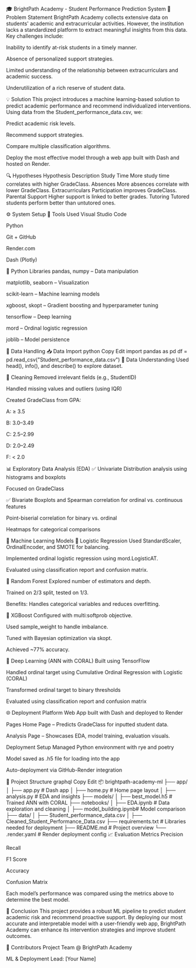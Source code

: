 🎓 BrightPath Academy - Student Performance Prediction System
📌 Problem Statement
BrightPath Academy collects extensive data on students' academic and extracurricular activities. However, the institution lacks a standardized platform to extract meaningful insights from this data. Key challenges include:

Inability to identify at-risk students in a timely manner.

Absence of personalized support strategies.

Limited understanding of the relationship between extracurriculars and academic success.

Underutilization of a rich reserve of student data.

💡 Solution
This project introduces a machine learning-based solution to predict academic performance and recommend individualized interventions. Using data from the Student_performance_data.csv, we:

Predict academic risk levels.

Recommend support strategies.

Compare multiple classification algorithms.

Deploy the most effective model through a web app built with Dash and hosted on Render.

🔍 Hypotheses
Hypothesis	Description
Study Time	More study time correlates with higher GradeClass.
Absences	More absences correlate with lower GradeClass.
Extracurriculars	Participation improves GradeClass.
Parental Support	Higher support is linked to better grades.
Tutoring	Tutored students perform better than untutored ones.

⚙️ System Setup
🔧 Tools Used
Visual Studio Code

Python

Git + GitHub

Render.com

Dash (Plotly)

🐍 Python Libraries
pandas, numpy – Data manipulation

matplotlib, seaborn – Visualization

scikit-learn – Machine learning models

xgboost, skopt – Gradient boosting and hyperparameter tuning

tensorflow – Deep learning

mord – Ordinal logistic regression

joblib – Model persistence

📂 Data Handling
📥 Data Import
python
Copy
Edit
import pandas as pd
df = pd.read_csv("Student_performance_data.csv")
🧠 Data Understanding
Used head(), info(), and describe() to explore dataset.

🧼 Cleaning
Removed irrelevant fields (e.g., StudentID)

Handled missing values and outliers (using IQR)

Created GradeClass from GPA:

A: ≥ 3.5

B: 3.0–3.49

C: 2.5–2.99

D: 2.0–2.49

F: < 2.0

📊 Exploratory Data Analysis (EDA)
✅ Univariate
Distribution analysis using histograms and boxplots

Focused on GradeClass

✅ Bivariate
Boxplots and Spearman correlation for ordinal vs. continuous features

Point-biserial correlation for binary vs. ordinal

Heatmaps for categorical comparisons

🤖 Machine Learning Models
🔸 Logistic Regression
Used StandardScaler, OrdinalEncoder, and SMOTE for balancing.

Implemented ordinal logistic regression using mord.LogisticAT.

Evaluated using classification report and confusion matrix.

🔸 Random Forest
Explored number of estimators and depth.

Trained on 2/3 split, tested on 1/3.

Benefits: Handles categorical variables and reduces overfitting.

🔸 XGBoost
Configured with multi:softprob objective.

Used sample_weight to handle imbalance.

Tuned with Bayesian optimization via skopt.

Achieved ~77% accuracy.

🧠 Deep Learning (ANN with CORAL)
Built using TensorFlow

Handled ordinal target using Cumulative Ordinal Regression with Logistic (CORAL)

Transformed ordinal target to binary thresholds

Evaluated using classification report and confusion matrix

🌐 Deployment
Platform
Web App built with Dash and deployed to Render

Pages
Home Page – Predicts GradeClass for inputted student data.

Analysis Page – Showcases EDA, model training, evaluation visuals.

Deployment Setup
Managed Python environment with rye and poetry

Model saved as .h5 file for loading into the app

Auto-deployment via GitHub-Render integration

📁 Project Structure
graphql
Copy
Edit
📦 brightpath-academy-ml
├── app/
│   ├── app.py              # Dash app
│   ├── home.py             # Home page layout
│   ├── analysis.py         # EDA and insights
├── models/
│   ├── best_model.h5       # Trained ANN with CORAL
├── notebooks/
│   ├── EDA.ipynb           # Data exploration and cleaning
│   ├── model_building.ipynb# Model comparison
├── data/
│   ├── Student_performance_data.csv
│   ├── Cleaned_Student_Performance_Data.csv
├── requirements.txt        # Libraries needed for deployment
├── README.md               # Project overview
└── .render.yaml            # Render deployment config
📈 Evaluation Metrics
Precision

Recall

F1 Score

Accuracy

Confusion Matrix

Each model’s performance was compared using the metrics above to determine the best model.

🧪 Conclusion
This project provides a robust ML pipeline to predict student academic risk and recommend proactive support. By deploying our most accurate and interpretable model with a user-friendly web app, BrightPath Academy can enhance its intervention strategies and improve student outcomes.

🙌 Contributors
Project Team @ BrightPath Academy

ML & Deployment Lead: [Your Name]
